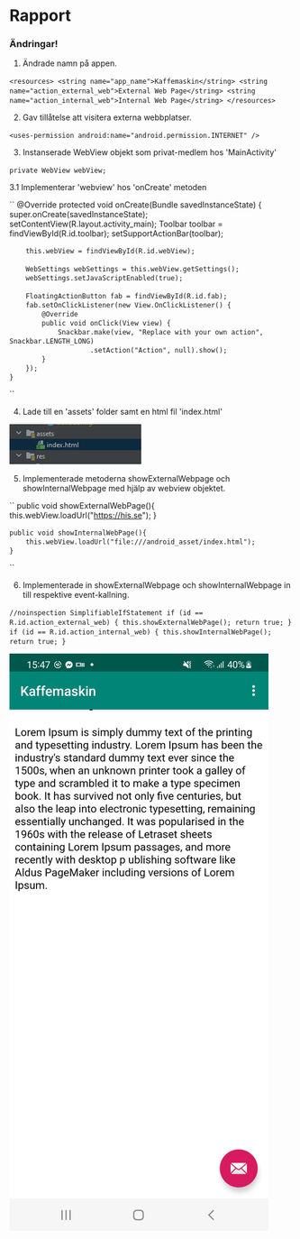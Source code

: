 
# Rapport

### Ändringar!

1. Ändrade namn på appen.

``
<resources>
<string name="app_name">Kaffemaskin</string>
<string name="action_external_web">External Web Page</string>
<string name="action_internal_web">Internal Web Page</string>
</resources>
``

2. Gav tillåtelse att visitera externa webbplatser.

``
<uses-permission android:name="android.permission.INTERNET" />
``

3. Instanserade WebView objekt som privat-medlem hos 'MainActivity'

``
    private WebView webView;
``

3.1 Implementerar 'webview' hos 'onCreate' metoden

``
@Override
protected void onCreate(Bundle savedInstanceState) {
super.onCreate(savedInstanceState);
setContentView(R.layout.activity_main);
Toolbar toolbar = findViewById(R.id.toolbar);
setSupportActionBar(toolbar);

        this.webView = findViewById(R.id.webView);

        WebSettings webSettings = this.webView.getSettings();
        webSettings.setJavaScriptEnabled(true);

        FloatingActionButton fab = findViewById(R.id.fab);
        fab.setOnClickListener(new View.OnClickListener() {
            @Override
            public void onClick(View view) {
                Snackbar.make(view, "Replace with your own action", Snackbar.LENGTH_LONG)
                        .setAction("Action", null).show();
            }
        });
    }
``

4. Lade till en 'assets' folder samt en html fil 'index.html'

![dump1.jpg](./dump1.jpg)

5. Implementerade metoderna showExternalWebpage och showInternalWebpage med hjälp av webview objektet.

``
    public void showExternalWebPage(){
        this.webView.loadUrl("https://his.se");
    }
    
    public void showInternalWebPage(){
        this.webView.loadUrl("file:///android_asset/index.html");
    }
``

6. Implementerade in showExternalWebpage och showInternalWebpage in till respektive event-kallning.

``
    //noinspection SimplifiableIfStatement
    if (id == R.id.action_external_web) {
        this.showExternalWebPage();
        return true;
    }
    if (id == R.id.action_internal_web) {
        this.showInternalWebPage();
        return true;
    }
``

![dump2.jpg](./dump2.jpg)
